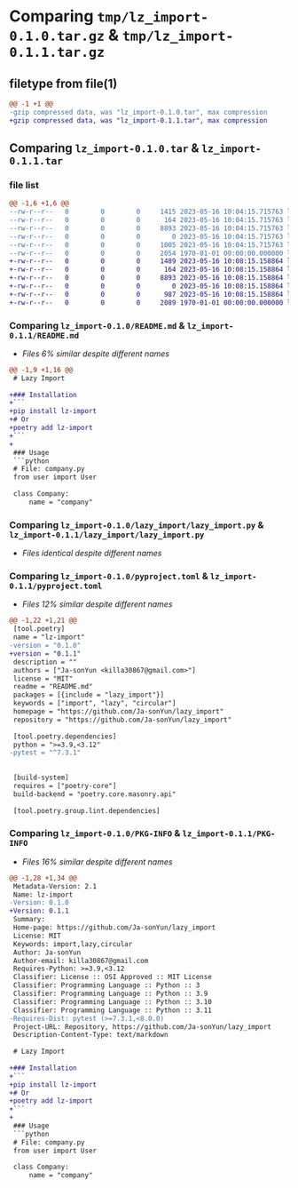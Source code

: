 # Comparing `tmp/lz_import-0.1.0.tar.gz` & `tmp/lz_import-0.1.1.tar.gz`

## filetype from file(1)

```diff
@@ -1 +1 @@
-gzip compressed data, was "lz_import-0.1.0.tar", max compression
+gzip compressed data, was "lz_import-0.1.1.tar", max compression
```

## Comparing `lz_import-0.1.0.tar` & `lz_import-0.1.1.tar`

### file list

```diff
@@ -1,6 +1,6 @@
--rw-r--r--   0        0        0     1415 2023-05-16 10:04:15.715763 lz_import-0.1.0/README.md
--rw-r--r--   0        0        0      164 2023-05-16 10:04:15.715763 lz_import-0.1.0/lazy_import/__init__.py
--rw-r--r--   0        0        0     8893 2023-05-16 10:04:15.715763 lz_import-0.1.0/lazy_import/lazy_import.py
--rw-r--r--   0        0        0        0 2023-05-16 10:04:15.715763 lz_import-0.1.0/lazy_import/py.typed
--rw-r--r--   0        0        0     1005 2023-05-16 10:04:15.715763 lz_import-0.1.0/pyproject.toml
--rw-r--r--   0        0        0     2054 1970-01-01 00:00:00.000000 lz_import-0.1.0/PKG-INFO
+-rw-r--r--   0        0        0     1489 2023-05-16 10:08:15.158864 lz_import-0.1.1/README.md
+-rw-r--r--   0        0        0      164 2023-05-16 10:08:15.158864 lz_import-0.1.1/lazy_import/__init__.py
+-rw-r--r--   0        0        0     8893 2023-05-16 10:08:15.158864 lz_import-0.1.1/lazy_import/lazy_import.py
+-rw-r--r--   0        0        0        0 2023-05-16 10:08:15.158864 lz_import-0.1.1/lazy_import/py.typed
+-rw-r--r--   0        0        0      987 2023-05-16 10:08:15.158864 lz_import-0.1.1/pyproject.toml
+-rw-r--r--   0        0        0     2089 1970-01-01 00:00:00.000000 lz_import-0.1.1/PKG-INFO
```

### Comparing `lz_import-0.1.0/README.md` & `lz_import-0.1.1/README.md`

 * *Files 6% similar despite different names*

```diff
@@ -1,9 +1,16 @@
 # Lazy Import
 
+### Installation
+```
+pip install lz-import
+# Or
+poetry add lz-import
+```
+
 ### Usage
 ```python
 # File: company.py
 from user import User
 
 class Company:
     name = "company"
```

### Comparing `lz_import-0.1.0/lazy_import/lazy_import.py` & `lz_import-0.1.1/lazy_import/lazy_import.py`

 * *Files identical despite different names*

### Comparing `lz_import-0.1.0/pyproject.toml` & `lz_import-0.1.1/pyproject.toml`

 * *Files 12% similar despite different names*

```diff
@@ -1,22 +1,21 @@
 [tool.poetry]
 name = "lz-import"
-version = "0.1.0"
+version = "0.1.1"
 description = ""
 authors = ["Ja-sonYun <killa30867@gmail.com>"]
 license = "MIT"
 readme = "README.md"
 packages = [{include = "lazy_import"}]
 keywords = ["import", "lazy", "circular"]
 homepage = "https://github.com/Ja-sonYun/lazy_import"
 repository = "https://github.com/Ja-sonYun/lazy_import"
 
 [tool.poetry.dependencies]
 python = ">=3.9,<3.12"
-pytest = "^7.3.1"
 
 
 [build-system]
 requires = ["poetry-core"]
 build-backend = "poetry.core.masonry.api"
 
 [tool.poetry.group.lint.dependencies]
```

### Comparing `lz_import-0.1.0/PKG-INFO` & `lz_import-0.1.1/PKG-INFO`

 * *Files 16% similar despite different names*

```diff
@@ -1,28 +1,34 @@
 Metadata-Version: 2.1
 Name: lz-import
-Version: 0.1.0
+Version: 0.1.1
 Summary: 
 Home-page: https://github.com/Ja-sonYun/lazy_import
 License: MIT
 Keywords: import,lazy,circular
 Author: Ja-sonYun
 Author-email: killa30867@gmail.com
 Requires-Python: >=3.9,<3.12
 Classifier: License :: OSI Approved :: MIT License
 Classifier: Programming Language :: Python :: 3
 Classifier: Programming Language :: Python :: 3.9
 Classifier: Programming Language :: Python :: 3.10
 Classifier: Programming Language :: Python :: 3.11
-Requires-Dist: pytest (>=7.3.1,<8.0.0)
 Project-URL: Repository, https://github.com/Ja-sonYun/lazy_import
 Description-Content-Type: text/markdown
 
 # Lazy Import
 
+### Installation
+```
+pip install lz-import
+# Or
+poetry add lz-import
+```
+
 ### Usage
 ```python
 # File: company.py
 from user import User
 
 class Company:
     name = "company"
```

